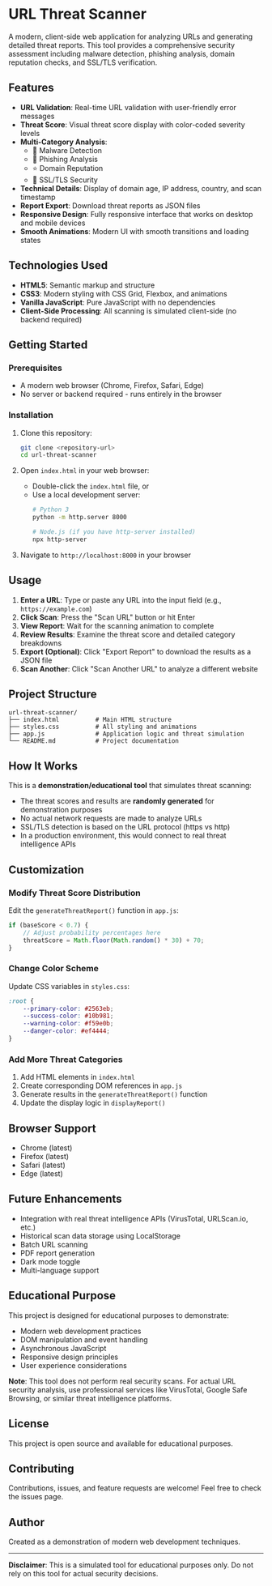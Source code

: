 # URL Threat Scanner

A modern, client-side web application for analyzing URLs and generating detailed threat reports. This tool provides a comprehensive security assessment including malware detection, phishing analysis, domain reputation checks, and SSL/TLS verification.

## Features

- **URL Validation**: Real-time URL validation with user-friendly error messages
- **Threat Score**: Visual threat score display with color-coded severity levels
- **Multi-Category Analysis**:
  - 🦠 Malware Detection
  - 🎣 Phishing Analysis
  - ⭐ Domain Reputation
  - 🔐 SSL/TLS Security
- **Technical Details**: Display of domain age, IP address, country, and scan timestamp
- **Report Export**: Download threat reports as JSON files
- **Responsive Design**: Fully responsive interface that works on desktop and mobile devices
- **Smooth Animations**: Modern UI with smooth transitions and loading states

## Technologies Used

- **HTML5**: Semantic markup and structure
- **CSS3**: Modern styling with CSS Grid, Flexbox, and animations
- **Vanilla JavaScript**: Pure JavaScript with no dependencies
- **Client-Side Processing**: All scanning is simulated client-side (no backend required)

## Getting Started

### Prerequisites

- A modern web browser (Chrome, Firefox, Safari, Edge)
- No server or backend required - runs entirely in the browser

### Installation

1. Clone this repository:
   ```bash
   git clone <repository-url>
   cd url-threat-scanner
   ```

2. Open `index.html` in your web browser:
   - Double-click the `index.html` file, or
   - Use a local development server:
     ```bash
     # Python 3
     python -m http.server 8000
     
     # Node.js (if you have http-server installed)
     npx http-server
     ```

3. Navigate to `http://localhost:8000` in your browser

## Usage

1. **Enter a URL**: Type or paste any URL into the input field (e.g., `https://example.com`)
2. **Click Scan**: Press the "Scan URL" button or hit Enter
3. **View Report**: Wait for the scanning animation to complete
4. **Review Results**: Examine the threat score and detailed category breakdowns
5. **Export (Optional)**: Click "Export Report" to download the results as a JSON file
6. **Scan Another**: Click "Scan Another URL" to analyze a different website

## Project Structure

```
url-threat-scanner/
├── index.html          # Main HTML structure
├── styles.css          # All styling and animations
├── app.js              # Application logic and threat simulation
└── README.md           # Project documentation
```

## How It Works

This is a **demonstration/educational tool** that simulates threat scanning:

- The threat scores and results are **randomly generated** for demonstration purposes
- No actual network requests are made to analyze URLs
- SSL/TLS detection is based on the URL protocol (https vs http)
- In a production environment, this would connect to real threat intelligence APIs

## Customization

### Modify Threat Score Distribution

Edit the `generateThreatReport()` function in `app.js`:

```javascript
if (baseScore < 0.7) {
    // Adjust probability percentages here
    threatScore = Math.floor(Math.random() * 30) + 70;
}
```

### Change Color Scheme

Update CSS variables in `styles.css`:

```css
:root {
    --primary-color: #2563eb;
    --success-color: #10b981;
    --warning-color: #f59e0b;
    --danger-color: #ef4444;
}
```

### Add More Threat Categories

1. Add HTML elements in `index.html`
2. Create corresponding DOM references in `app.js`
3. Generate results in the `generateThreatReport()` function
4. Update the display logic in `displayReport()`

## Browser Support

- Chrome (latest)
- Firefox (latest)
- Safari (latest)
- Edge (latest)

## Future Enhancements

- Integration with real threat intelligence APIs (VirusTotal, URLScan.io, etc.)
- Historical scan data storage using LocalStorage
- Batch URL scanning
- PDF report generation
- Dark mode toggle
- Multi-language support

## Educational Purpose

This project is designed for educational purposes to demonstrate:
- Modern web development practices
- DOM manipulation and event handling
- Asynchronous JavaScript
- Responsive design principles
- User experience considerations

**Note**: This tool does not perform real security scans. For actual URL security analysis, use professional services like VirusTotal, Google Safe Browsing, or similar threat intelligence platforms.

## License

This project is open source and available for educational purposes.

## Contributing

Contributions, issues, and feature requests are welcome! Feel free to check the issues page.

## Author

Created as a demonstration of modern web development techniques.

---

**Disclaimer**: This is a simulated tool for educational purposes only. Do not rely on this tool for actual security decisions.
